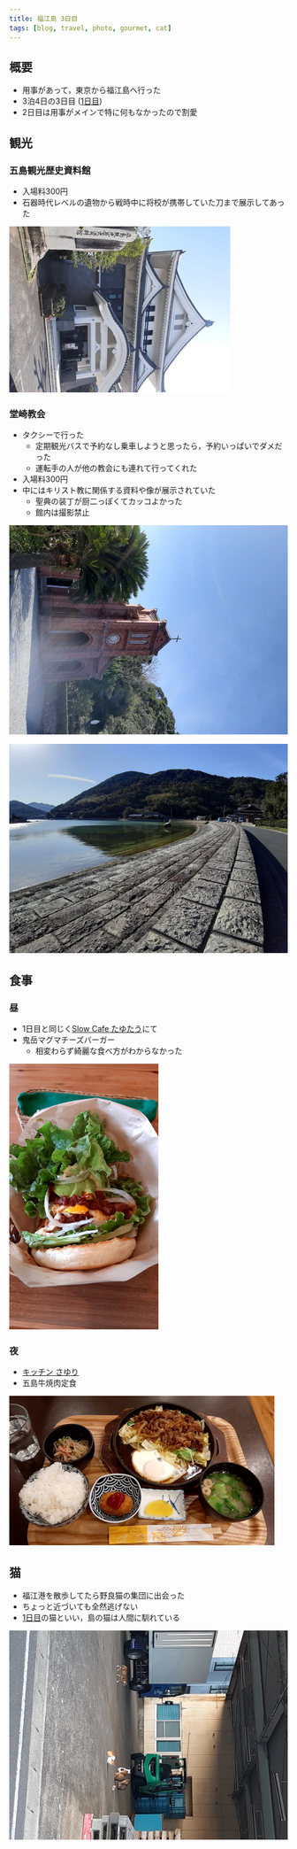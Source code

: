 ```yaml
---
title: 福江島 3日目
tags: [blog, travel, photo, gourmet, cat]
---
```


## 概要
- 用事があって，東京から福江島へ行った
- 3泊4日の3日目 ([1日目](blog/2023/0301-fukue-island))
- 2日目は用事がメインで特に何もなかったので割愛

## 観光
### 五島観光歴史資料館
- 入場料300円
- 石器時代レベルの遺物から戦時中に将校が携帯していた刀まで展示してあった

![五島観光歴史資料館](blog/2023/0303-fukue-island/20230303_144823.webp)

### 堂崎教会
- タクシーで行った
	- 定期観光バスで予約なし乗車しようと思ったら，予約いっぱいでダメだった
	- 運転手の人が他の教会にも連れて行ってくれた
- 入場料300円
- 中にはキリスト教に関係する資料や像が展示されていた
	- 聖典の装丁が厨二っぽくてカッコよかった
	- 館内は撮影禁止

![堂崎教会](blog/2023/0303-fukue-island/20230303_155200.webp)

![堂崎教会までの道](blog/2023/0303-fukue-island/20230303_155613.webp)

## 食事
### 昼
- 1日目と同じく[Slow Cafe たゆたう](https://tayutau510.com)にて
- 鬼岳マグマチーズバーガー
	- 相変わらず綺麗な食べ方がわからなかった

![鬼岳マグマチーズバーガー](blog/2023/0303-fukue-island/20230303_130355783.webp)

### 夜
- [キッチン さゆり](https://goto.nagasaki-tabinet.com/restaurant/61866)
- 五島牛焼肉定食

![](blog/2023/0303-fukue-island/20230303_183608430.webp)

## 猫
- 福江港を散歩してたら野良猫の集団に出会った
- ちょっと近づいても全然逃げない
- [1日目](blog/2023/0301-fukue-island)の猫といい，島の猫は人間に馴れている

![](blog/2023/0303-fukue-island/20230303_180521.webp)